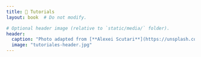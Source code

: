 ```yaml
---
title: 👐 Tutorials
layout: book  # Do not modify.

# Optional header image (relative to `static/media/` folder).
header:
  caption: "Photo adapted from [**Alexei Scutari**](https://unsplash.com/@scutal) on [Unsplash](https://unsplash.com)"
  image: "tutoriales-header.jpg"
---
```


